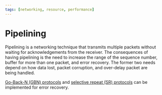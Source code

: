 ```yaml
---
tags: [networking, resource, performance]
---
```


# Pipelining

Pipelining is a networking technique that transmits multiple packets without
waiting for acknowledgements from the receiver. The consequences of having
pipelining is the need to increase the range of the sequence number, buffer for
more than one packet, and error recovery. The former two needs depend on how
data lost, packet corruption, and over-delay packet are being handled.

[Go-Back-N (GBN) protocols](202303141912.md) and [selective repeat (SR) protocols](202303211253.md)
can be implemented for error recovery.
